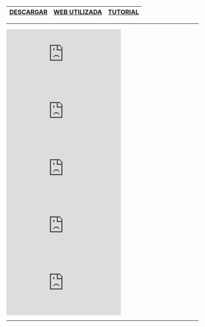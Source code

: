 | [DESCARGAR](https://github.com/Whoisadri2/bot-discordpy) | [WEB UTILIZADA](https://www.faztweb.com/curso/discord-bot-python/introducci%C3%B3n/) | [TUTORIAL](https://www.youtube.com/watch?v=RgZZaZTnp9I&t=327s) |
| :---: | :---: | :---: |

---
![BOT CLIENT](https://images-ext-2.discordapp.net/external/a7QglSHHDSAyYQNO17fGLXvVXU2cApG-hxz97PUdL2o/%3Ffontsize%3D38%26textcolor%3Dbot%26text%3DBOT/http/fortnitefontgenerator.com/img.php)
![BOT CLIENT](https://images-ext-1.discordapp.net/external/uxGrWt_noxvvcHQMzkDh6hDA_RAVcYcXRgmsfgVFox0/%3Ffontsize%3D38%26textcolor%3Dbot%26text%3DDE/http/fortnitefontgenerator.com/img.php)
![BOT CLIENT](https://images-ext-2.discordapp.net/external/YNrnn1YLK0SkeGlsyEUdEUMxkR-nDCYNCxF4yAcMdJA/%3Ffontsize%3D38%26textcolor%3D16bbf2%26text%3DDISCORD/http/fortnitefontgenerator.com/img.php)
![BOT CLIENT](https://images-ext-1.discordapp.net/external/aDLdodqzJOGCKATCuyL81j75IxG9t94zaYT6mp9sjpI/%3Ffontsize%3D38%26textcolor%3Dbot%26text%3DEN/http/fortnitefontgenerator.com/img.php)
![BOT CLIENT](https://images-ext-1.discordapp.net/external/wPM1ODv3ku2IFHBuODS6Cd-1b660SuNfGS_PRPWp8QI/%3Ffontsize%3D38%26textcolor%3D2061c9%26text%3DPYTHON/http/fortnitefontgenerator.com/img.php)

---
